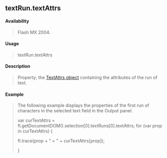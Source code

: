 ## textRun.textAttrs

#### Availability

> Flash MX 2004.

#### Usage

> textRun.textAttrs

#### Description

> Property; the [TextAttrs object](#_bookmark1003) containing the attributes of the run of text.

#### Example

> The following example displays the properties of the first run of characters in the selected text field in the Output panel.
>
> var curTextAttrs = fl.getDocumentDOM().selection\[0\].textRuns\[0\].textAttrs; for (var prop in curTextAttrs) {
>
> fl.trace(prop + " = " + curTextAttrs\[prop\]);
>
> }
